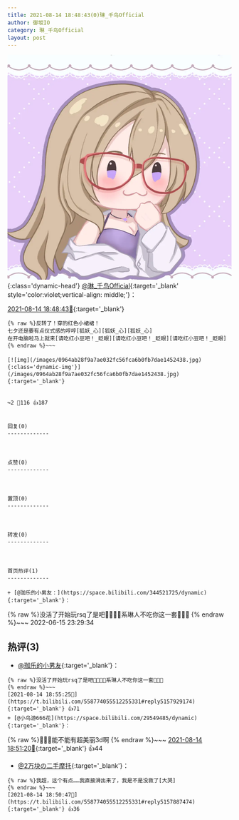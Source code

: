 ```yaml
---
title: 2021-08-14 18:48:43(0)琳_千鸟Official
author: 御坂IO
category: 琳_千鸟Official
layout: post
---
```


![img](/images/c0a88f85ebd0d056f37b114e0748e69556c8b488.jpg){:class='dynamic-head'}
[@琳_千鸟Official](https://space.bilibili.com/1620923329/dynamic){:target='_blank' style='color:violet;vertical-align: middle;'}：

[2021-08-14 18:48:43🔗](https://t.bilibili.com/558774055512255331){:target='_blank'}

~~~
{% raw %}反转了！穿的红色小裙裙！
七夕还是要有点仪式感的哼哼[狐妖_心][狐妖_心][狐妖_心]
在开电脑啦马上就来[请吃红小豆吧！_眨眼][请吃红小豆吧！_眨眼][请吃红小豆吧！_眨眼]
{% endraw %}~~~

[![img](/images/0964ab28f9a7ae032fc56fca6b0fb7dae1452438.jpg){:class='dynamic-img'}](/images/0964ab28f9a7ae032fc56fca6b0fb7dae1452438.jpg){:target='_blank'}


↪️2 💬116 👍187


回复(0)
-------------



点赞(0)
-------------



置顶(0)
-------------



转发(0)
-------------



首页热评(1)
-------------

+ [@珈乐的小男友：](https://space.bilibili.com/344521725/dynamic){:target='_blank'}：
~~~
{% raw %}没活了开始玩rsq了是吧🥵🥵🥵🥵系琳人不吃你这一套🥵🥵🥵
{% endraw %}~~~
2022-06-15 23:29:34


热评(3)
-------------

+ [@珈乐的小男友](https://space.bilibili.com/344521725/dynamic){:target='_blank'}：
~~~
{% raw %}没活了开始玩rsq了是吧🥵🥵🥵🥵系琳人不吃你这一套🥵🥵🥵
{% endraw %}~~~
[2021-08-14 18:55:25🔗](https://t.bilibili.com/558774055512255331#reply5157929174){:target='_blank'} 👍71
+ [@小鸟游666花](https://space.bilibili.com/29549485/dynamic){:target='_blank'}：
~~~
{% raw %}🥵🥵🥵能不能有超美丽3d啊
{% endraw %}~~~
[2021-08-14 18:51:20🔗](https://t.bilibili.com/558774055512255331#reply5157888993){:target='_blank'} 👍44
+ [@2万块の二手摩托](https://space.bilibili.com/12700681/dynamic){:target='_blank'}：
~~~
{% raw %}我超，这个有点……我直接滑出来了，我是不是没救了[大哭]
{% endraw %}~~~
[2021-08-14 18:50:47🔗](https://t.bilibili.com/558774055512255331#reply5157887474){:target='_blank'} 👍36



